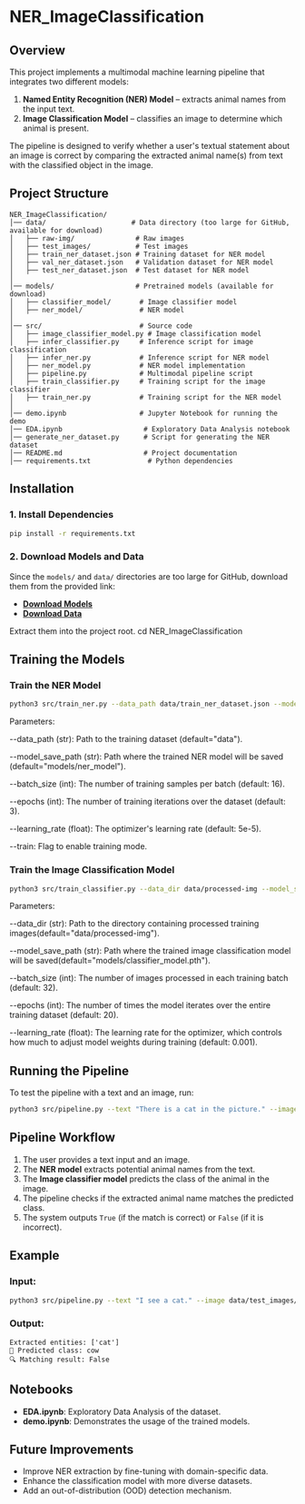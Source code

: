 # NER_ImageClassification

## Overview
This project implements a multimodal machine learning pipeline that integrates two different models:
1. **Named Entity Recognition (NER) Model** – extracts animal names from the input text.
2. **Image Classification Model** – classifies an image to determine which animal is present.

The pipeline is designed to verify whether a user's textual statement about an image is correct by comparing the extracted animal name(s) from text with the classified object in the image.

## Project Structure
```
NER_ImageClassification/
│── data/                     # Data directory (too large for GitHub, available for download)
│   ├── raw-img/               # Raw images
│   ├── test_images/           # Test images
│   ├── train_ner_dataset.json # Training dataset for NER model
│   ├── val_ner_dataset.json   # Validation dataset for NER model
│   ├── test_ner_dataset.json  # Test dataset for NER model
│
│── models/                    # Pretrained models (available for download)
│   ├── classifier_model/       # Image classifier model
│   ├── ner_model/              # NER model
│
│── src/                        # Source code
│   ├── image_classifier_model.py # Image classification model
│   ├── infer_classifier.py     # Inference script for image classification
│   ├── infer_ner.py            # Inference script for NER model
│   ├── ner_model.py            # NER model implementation
│   ├── pipeline.py             # Multimodal pipeline script
│   ├── train_classifier.py     # Training script for the image classifier
│   ├── train_ner.py            # Training script for the NER model
│
│── demo.ipynb                  # Jupyter Notebook for running the demo
│── EDA.ipynb                    # Exploratory Data Analysis notebook
│── generate_ner_dataset.py      # Script for generating the NER dataset
│── README.md                    # Project documentation
│── requirements.txt              # Python dependencies
```

## Installation

### 1. Install Dependencies
```sh
pip install -r requirements.txt
```

### 2. Download Models and Data
Since the `models/` and `data/` directories are too large for GitHub, download them from the provided link:
- **[Download Models](https://drive.google.com/file/d/1FUwW9qnwdjlq23rY6LW_5K7Xe9U3xdG3/view?usp=sharing)**
- **[Download Data](https://drive.google.com/file/d/1-mBFHxxfikUYI6LupYPPvNsLgO0HoaWX/view?usp=sharing)**

Extract them into the project root. cd NER_ImageClassification

## Training the Models
### Train the NER Model
```sh
python3 src/train_ner.py --data_path data/train_ner_dataset.json --model_save_path models/ner_model --batch_size 16 --epochs 3 --learning_rate 5e-5
```
Parameters:

--data_path (str): Path to the training dataset (default="data").

--model_save_path (str): Path where the trained NER model will be saved (default="models/ner_model").

--batch_size (int): The number of training samples per batch (default: 16).

--epochs (int): The number of training iterations over the dataset (default: 3).

--learning_rate (float): The optimizer's learning rate (default: 5e-5).

--train: Flag to enable training mode.


### Train the Image Classification Model
```sh
python3 src/train_classifier.py --data_dir data/processed-img --model_save_path models/classifier_model/classifier_model.pth --batch_size 32 --epochs 20 --learning_rate 0.001
```
Parameters:

--data_dir (str): Path to the directory containing processed training images(default="data/processed-img").

--model_save_path (str): Path where the trained image classification model will be saved(default="models/classifier_model.pth").

--batch_size (int): The number of images processed in each training batch (default: 32).

--epochs (int): The number of times the model iterates over the entire training dataset (default: 20).

--learning_rate (float): The learning rate for the optimizer, which controls how much to adjust model weights during training (default: 0.001).


## Running the Pipeline
To test the pipeline with a text and an image, run:
```sh
python3 src/pipeline.py --text "There is a cat in the picture." --image data/test_images/cat.jpg
```

## Pipeline Workflow
1. The user provides a text input and an image.
2. The **NER model** extracts potential animal names from the text.
3. The **Image classifier model** predicts the class of the animal in the image.
4. The pipeline checks if the extracted animal name matches the predicted class.
5. The system outputs `True` (if the match is correct) or `False` (if it is incorrect).

## Example
### Input:
```sh
python3 src/pipeline.py --text "I see a cat." --image data/test_images/cow.jpg
```

### Output:
```
Extracted entities: ['cat']
📌 Predicted class: cow
🔍 Matching result: False
```

## Notebooks
- **EDA.ipynb**: Exploratory Data Analysis of the dataset.
- **demo.ipynb**: Demonstrates the usage of the trained models.

## Future Improvements
- Improve NER extraction by fine-tuning with domain-specific data.
- Enhance the classification model with more diverse datasets.
- Add an out-of-distribution (OOD) detection mechanism.

